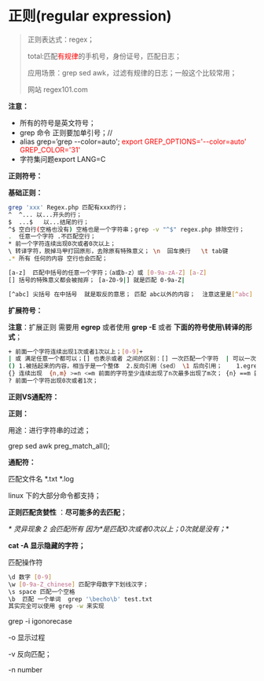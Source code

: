 # 正则(regular expression)

>正则表达式：regex；
>
>total:匹配<font color=red>有规律</font>的手机号，身份证号，匹配日志；
>
>应用场景：grep sed awk，过滤有规律的日志；一般这个比较常用；
>
>网站  regex101.com

**注意：**

*  所有的符号是英文符号；
* grep 命令 正则要加单引号；//
* alias grep=’grep --color=auto';<font color=red> export GREP_OPTIONS='--color=auto' GREP_COLOR='31'</font>
* 字符集问题export LANG=C

**正则符号：**

**基础正则：**

````bash
grep 'xxx' Regex.php 匹配有xxx的行；
^  ^... 以...开头的行；
$  ...$   以...结尾的行；
^$ 空白行(空格也没有) 空格也是一个字符串；grep -v "^$" regex.php 排除空行；
.  任意一个字符 .不匹配空行；
* 前一个字符连续出现0次或者0次以上；
\ 转译字符，脱掉马甲打回原形，去除原有特殊意义； \n  回车换行   \t tab键
.* 所有 任何的内容 空行也会匹配；

[a-z]  匹配中括号的任意一个字符；（a或b-z）或 [0-9a-zA-Z] [a-Z]  
[] 括号的特殊意义都会被抛弃； [a-Z0-9|] 就是匹配 0-9a-Z|

[^abc] 尖括号 在中括号  就是取反的意思； 匹配 abc以外的内容；  注意这里是[^abc] 除了这三个字符其他的字符都可以匹配
````

 **扩展符号：**

**注意**：扩展正则 需要用 **egrep** 或者使用 **grep -E**   或者 **下面的符号使用\转译的形式**；

`````bash
+ 前面一个字符连续出现1次或者1次以上；[0-9]+
| 或 满足任意一个都可以；[] 也表示或者 之间的区别：[] 一次匹配一个字符  | 可以一次匹配多个字符 一般在匹配一个单词的时候  al|ai|ce|ck
() 1.被括起来的内容，相当于是一个整体  2.反向引用（sed） \1 后向引用；    1.egrep 'oldb(o|e)y' filename
{} 连续出现  {n,m} >=n <=m 前面的字符至少连续出现了n次最多出现了m次； {n} ==m 就是出现了n次  {n,}>=n至少出现了n次  {,m}最多出现了m次 0-m <=n
? 前面一个字符出现0次或者1次；
`````

**正则VS通配符：**

**正则：**

用途：进行字符串的过滤； 

grep sed awk  preg_match_all();

**通配符：**

匹配文件名 *.txt   *.log  

linux 下的大部分命令都支持；



**正则匹配贪婪性** ：**尽可能多的去匹配**；

**\* 灵异现象 2* 会匹配所有  因为*是匹配0次或者0次以上；0次就是没有；**

**cat -A 显示隐藏的字符；**



匹配操作符

``````bash
\d 数字 [0-9]
\w [0-9a-Z_chinese] 匹配字母数字下划线汉字；
\s space 匹配一个空格
\b  匹配 一个单词  grep '\becho\b' test.txt
其实完全可以使用 grep -w 来实现
``````



grep -i igonorecase

 -o 显示过程

-v 反向匹配；

-n number 